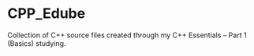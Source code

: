 # CPP_Edube

Collection of C++ source files created through my C++ Essentials – Part 1 (Basics) studying.